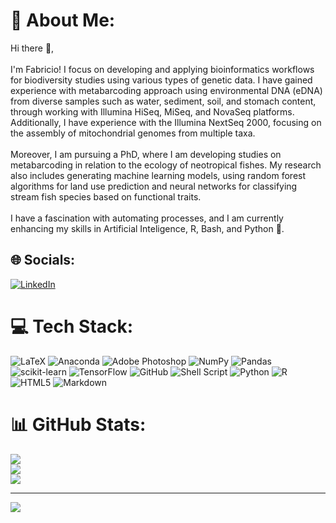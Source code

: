 # 💫 About Me:
Hi there 👋,<br><br>I'm Fabricio! I focus on developing and applying bioinformatics workflows for biodiversity studies using various types of genetic data. I have gained experience with metabarcoding approach using environmental DNA (eDNA) from diverse samples such as water, sediment, soil, and stomach content, through working with Illumina HiSeq, MiSeq, and NovaSeq platforms. Additionally, I have experience with the Illumina NextSeq 2000, focusing on the assembly of mitochondrial genomes from multiple taxa.<br><br>Moreover, I am pursuing a PhD, where I am developing studies on metabarcoding in relation to the ecology of neotropical fishes. My research also includes generating machine learning models, using random forest algorithms for land use prediction and neural networks for classifying stream fish species based on functional traits.<br><br>I have a fascination with automating processes, and I am currently enhancing my skills in Artificial Inteligence, R, Bash, and Python 🐍.


## 🌐 Socials:
[![LinkedIn](https://img.shields.io/badge/LinkedIn-%230077B5.svg?logo=linkedin&logoColor=white)](https://linkedin.com/in/linkedin.com/in/fabricio-dos-anjos-santa-rosa-b3a9771b9) 

# 💻 Tech Stack:
![LaTeX](https://img.shields.io/badge/latex-%23008080.svg?style=plastic&logo=latex&logoColor=white) ![Anaconda](https://img.shields.io/badge/Anaconda-%2344A833.svg?style=plastic&logo=anaconda&logoColor=white) ![Adobe Photoshop](https://img.shields.io/badge/adobe%20photoshop-%2331A8FF.svg?style=plastic&logo=adobe%20photoshop&logoColor=white) ![NumPy](https://img.shields.io/badge/numpy-%23013243.svg?style=plastic&logo=numpy&logoColor=white) ![Pandas](https://img.shields.io/badge/pandas-%23150458.svg?style=plastic&logo=pandas&logoColor=white) ![scikit-learn](https://img.shields.io/badge/scikit--learn-%23F7931E.svg?style=plastic&logo=scikit-learn&logoColor=white) ![TensorFlow](https://img.shields.io/badge/TensorFlow-%23FF6F00.svg?style=plastic&logo=TensorFlow&logoColor=white) ![GitHub](https://img.shields.io/badge/github-%23121011.svg?style=plastic&logo=github&logoColor=white) ![Shell Script](https://img.shields.io/badge/shell_script-%23121011.svg?style=plastic&logo=gnu-bash&logoColor=white) ![Python](https://img.shields.io/badge/python-3670A0?style=plastic&logo=python&logoColor=ffdd54) ![R](https://img.shields.io/badge/r-%23276DC3.svg?style=plastic&logo=r&logoColor=white) ![HTML5](https://img.shields.io/badge/html5-%23E34F26.svg?style=plastic&logo=html5&logoColor=white) ![Markdown](https://img.shields.io/badge/markdown-%23000000.svg?style=plastic&logo=markdown&logoColor=white)
# 📊 GitHub Stats:
![](https://github-readme-stats.vercel.app/api?username=FabricioA14&theme=dark&hide_border=false&include_all_commits=true&count_private=true)<br/>
![](https://github-readme-streak-stats.herokuapp.com/?user=FabricioA14&theme=dark&hide_border=false)<br/>
![](https://github-readme-stats.vercel.app/api/top-langs/?username=FabricioA14&theme=dark&hide_border=false&include_all_commits=true&count_private=true&layout=compact)

---
[![](https://visitcount.itsvg.in/api?id=FabricioA14&icon=8&color=12)](https://visitcount.itsvg.in)

<!-- Proudly created with GPRM ( https://gprm.itsvg.in ) -->